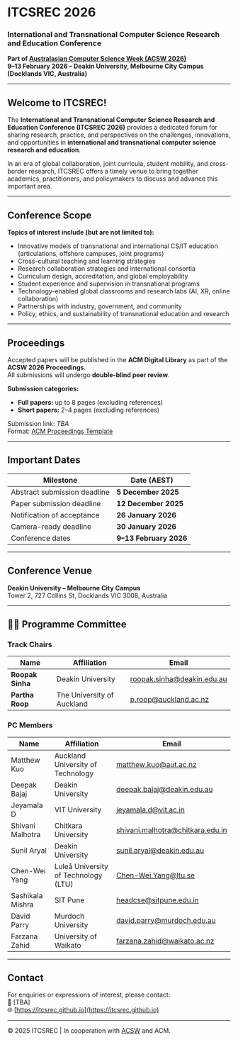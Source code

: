 # ITCSREC 2026  
### International and Transnational Computer Science Research and Education Conference  
**Part of [Australasian Computer Science Week (ACSW 2026)](https://acsw.core.edu.au/)**  
**9–13 February 2026 – Deakin University, Melbourne City Campus (Docklands VIC, Australia)**  

---

## Welcome to ITCSREC!

The **International and Transnational Computer Science Research and Education Conference (ITCSREC 2026)** provides a dedicated forum for sharing research, practice, and perspectives on the challenges, innovations, and opportunities in **international and transnational computer science research and education**.

In an era of global collaboration, joint curricula, student mobility, and cross-border research, ITCSREC offers a timely venue to bring together academics, practitioners, and policymakers to discuss and advance this important area.

---

## Conference Scope

**Topics of interest include (but are not limited to):**
- Innovative models of transnational and international CS/IT education (articulations, offshore campuses, joint programs)
- Cross-cultural teaching and learning strategies
- Research collaboration strategies and international consortia
- Curriculum design, accreditation, and global employability
- Student experience and supervision in transnational programs
- Technology-enabled global classrooms and research labs (AI, XR, online collaboration)
- Partnerships with industry, government, and community
- Policy, ethics, and sustainability of transnational education and research

---

## Proceedings

Accepted papers will be published in the **ACM Digital Library** as part of the **ACSW 2026 Proceedings**.  
All submissions will undergo **double-blind peer review**.

**Submission categories:**
- **Full papers:** up to 8 pages (excluding references)
- **Short papers:** 2–4 pages (excluding references)

Submission link: *TBA*  
Format: [ACM Proceedings Template](https://www.acm.org/publications/proceedings-template)

---

## Important Dates

| Milestone | Date (AEST) |
|------------|-------------|
| Abstract submission deadline | **5 December 2025** |
| Paper submission deadline | **12 December 2025** |
| Notification of acceptance | **26 January 2026** |
| Camera-ready deadline | **30 January 2026** |
| Conference dates | **9–13 February 2026** |

---

## Conference Venue

**Deakin University – Melbourne City Campus**  
Tower 2, 727 Collins St, Docklands VIC 3008, Australia  

---

## 🧑‍⚖️ Programme Committee

### **Track Chairs**

| Name | Affiliation | Email |
|------|--------------|--------|
| **Roopak Sinha** | Deakin University | [roopak.sinha@deakin.edu.au](mailto:roopak.sinha@deakin.edu.au) |
| **Partha Roop** | The University of Auckland | [p.roop@auckland.ac.nz](mailto:p.roop@auckland.ac.nz) |


### **PC Members**

| Name | Affiliation | Email |
|------|--------------|--------|
| Matthew Kuo | Auckland University of Technology | [matthew.kuo@aut.ac.nz](mailto:matthew.kuo@aut.ac.nz) |
| Deepak Bajaj | Deakin University | [deepak.bajaj@deakin.edu.au](mailto:deepak.bajaj@deakin.edu.au) |
| Jeyamala D | VIT University | [jeyamala.d@vit.ac.in](mailto:jeyamala.d@vit.ac.in) |
| Shivani Malhotra | Chitkara University | [shivani.malhotra@chitkara.edu.in](mailto:shivani.malhotra@chitkara.edu.in) |
| Sunil Aryal | Deakin University | [sunil.aryal@deakin.edu.au](mailto:sunil.aryal@deakin.edu.au) |
| Chen-Wei Yang | Luleå University of Technology (LTU) | [Chen-Wei.Yang@ltu.se](mailto:Chen-Wei.Yang@ltu.se) |
| Sashikala Mishra | SIT Pune | [headcse@sitpune.edu.in](mailto:headcse@sitpune.edu.in) |
| David Parry | Murdoch University | [david.parry@murdoch.edu.au](mailto:david.parry@murdoch.edu.au) |
| Farzana Zahid | University of Waikato | [farzana.zahid@waikato.ac.nz](mailto:farzana.zahid@waikato.ac.nz) |


---

## Contact

For enquiries or expressions of interest, please contact:  
📧 [TBA]  
🌐 [https://itcsrec.github.io](https://itcsrec.github.io)

---

© 2025 ITCSREC | In cooperation with [ACSW](https://acsw.core.edu.au/) and ACM.
